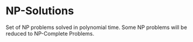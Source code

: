 # NP-Solutions
Set of NP problems solved in polynomial time. Some NP problems will be reduced to NP-Complete Problems.
